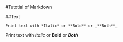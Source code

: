 #Tutotial of Markdown

##Text

```
Print text with *Italic* or **Bold** or _**Both**_
```
Print text with *Italic* or **Bold** or _**Both**_
